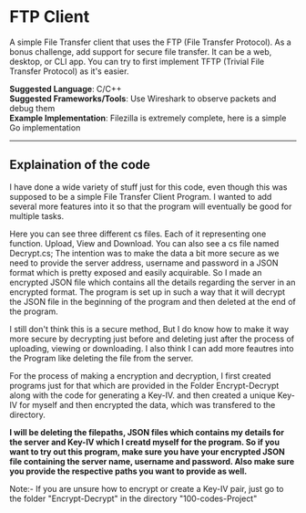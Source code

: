 # FTP Client
A simple File Transfer client that uses the FTP (File Transfer Protocol). As a bonus challenge, add support for secure file transfer. It can be a web, desktop, or CLI app.
You can try to first implement TFTP (Trivial File Transfer Protocol) as it's easier.

<b>Suggested Language</b>: C/C++  
<b>Suggested Frameworks/Tools</b>: Use Wireshark to observe packets and debug them  
<b>Example Implementation</b>: Filezilla is extremely complete, here is a simple Go implementation

---------------------------------------------------------------------------------------------------------------------------------

## Explaination of the code

I have done a wide variety of stuff just for this code, even though this was supposed to be a simple File Transfer Client Program. I wanted to add several more features into it so that the program will eventually be good for multiple tasks.

Here you can see three different cs files. Each of it representing one function. Upload, View and Download. You can also see a cs file named Decrypt.cs; The intention was to make the data a bit more secure as we need to provide the server address, username and password in a JSON format which is pretty exposed and easily acquirable. So I made an encrypted JSON file which contains all the details regarding the server in an encrypted format. The program is set up in such a way that it will decrypt the JSON file in the beginning of the program and then deleted at the end of the program. 

I still don't think this is a secure method, But I do know how to make it way more secure by decrypting just before and deleting just after the process of uploading, viewing or downloading. I also think I can add more feautres into the Program like deleting the file from the server. 

For the process of making a encryption and decryption, I first created programs just for that which are provided in the Folder Encrypt-Decrypt along with the code for generating a Key-IV. and then created a unique Key-IV for myself and then encrypted the data, which was transfered to the directory.

<b>I will be deleting the filepaths, JSON files which contains my details for the server and Key-IV which I creatd myself for the program. So if you want to try out this program, make sure you have your encrypted JSON file containing the server name, username and password. Also make sure you provide the respective paths you want to provide as well.</b>

Note:- If you are unsure how to encrypt or create a Key-IV pair, just go to the folder "Encrypt-Decrypt" in the directory "100-codes-Project"